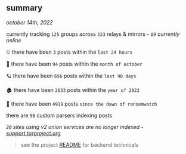 
## summary
_october 14th, 2022_

currently tracking `125` groups across `223` relays & mirrors - _`69` currently online_

⏲ there have been `3` posts within the `last 24 hours`

🦈 there have been `94` posts within the `month of october`

🪐 there have been `656` posts within the `last 90 days`

🏚 there have been `2633` posts within the `year of 2022`

🦕 there have been `4919` posts `since the dawn of ransomwatch`

there are `58` custom parsers indexing posts

_`20` sites using v2 onion services are no longer indexed - [support.torproject.org](https://support.torproject.org/onionservices/v2-deprecation/)_

> see the project [README](https://github.com/joshhighet/ransomwatch#ransomwatch--) for backend technicals
